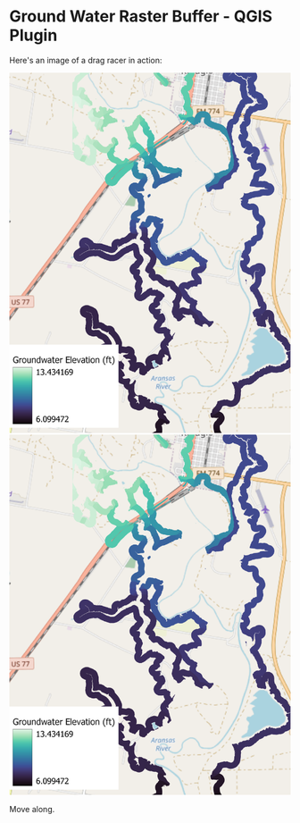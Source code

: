 # Ground Water Raster Buffer - QGIS Plugin

Here's an image of a drag racer in action:

![WSE](A.png)   ![GWBuff](A.png)

Move along.
